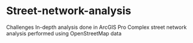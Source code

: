 # Street-network-analysis
Challenges 
In-depth analysis done in ArcGIS Pro
Complex street network analysis performed using OpenStreetMap data
